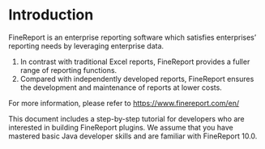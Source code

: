 # Introduction

FineReport is an enterprise reporting software which satisfies enterprises’ reporting needs by leveraging enterprise data.
1. In contrast with traditional Excel reports, FineReport provides a fuller range of reporting functions.
2. Compared with independently developed reports, FineReport ensures the development and maintenance of reports at lower costs.

For more information, please refer to <https://www.finereport.com/en/>

This document includes a step-by-step tutorial for developers who are interested in building FineReport plugins. We assume that you have mastered basic Java developer skills and are familiar with FineReport 10.0.